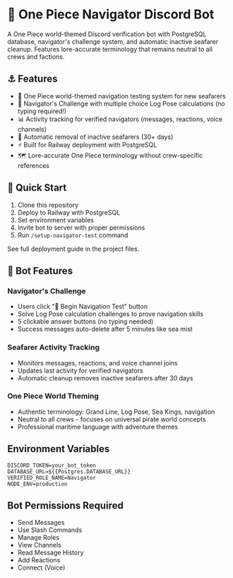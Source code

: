 # 🧭 One Piece Navigator Discord Bot

A One Piece world-themed Discord verification bot with PostgreSQL database, navigator's challenge system, and automatic inactive seafarer cleanup. Features lore-accurate terminology that remains neutral to all crews and factions.

## ⚓ Features

- 🧭 One Piece world-themed navigation testing system for new seafarers
- 🌊 Navigator's Challenge with multiple choice Log Pose calculations (no typing required!)
- 📊 Activity tracking for verified navigators (messages, reactions, voice channels)
- 🧹 Automatic removal of inactive seafarers (30+ days)
- ⚡ Built for Railway deployment with PostgreSQL
- 🗺️ Lore-accurate One Piece terminology without crew-specific references

## 🚀 Quick Start

1. Clone this repository
2. Deploy to Railway with PostgreSQL
3. Set environment variables
4. Invite bot to server with proper permissions
5. Run `/setup-navigator-test` command

See full deployment guide in the project files.

## 🧭 Bot Features

### Navigator's Challenge
- Users click "🧭 Begin Navigation Test" button
- Solve Log Pose calculation challenges to prove navigation skills
- 5 clickable answer buttons (no typing needed)
- Success messages auto-delete after 5 minutes like sea mist

### Seafarer Activity Tracking
- Monitors messages, reactions, and voice channel joins
- Updates last activity for verified navigators
- Automatic cleanup removes inactive seafarers after 30 days

### One Piece World Theming
- Authentic terminology: Grand Line, Log Pose, Sea Kings, navigation
- Neutral to all crews - focuses on universal pirate world concepts
- Professional maritime language with adventure themes

## Environment Variables

```
DISCORD_TOKEN=your_bot_token
DATABASE_URL=${{Postgres.DATABASE_URL}}
VERIFIED_ROLE_NAME=Navigator
NODE_ENV=production
```

## Bot Permissions Required

- Send Messages
- Use Slash Commands
- Manage Roles
- View Channels
- Read Message History
- Add Reactions
- Connect (Voice)
